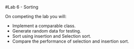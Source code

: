#Lab 6 - Sorting

 On competing the lab you will:

- Implement a comparable class.
- Generate random data for testing.
- Sort using insertion and Selection sort.
- Compare the performance of selection and insertion sort. 